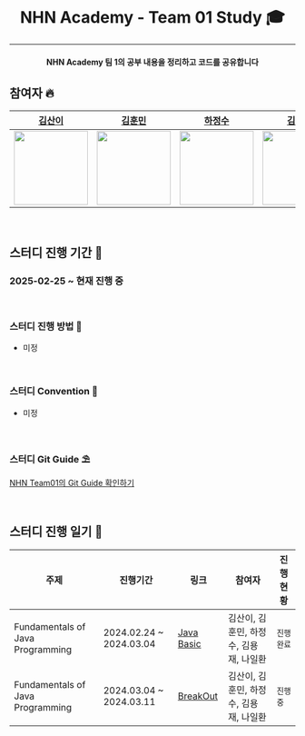 <h1 align="center"> NHN Academy - Team 01 Study 🎓 </h1>

---
<h4 align="center"> NHN Academy 팀 1의 공부 내용을 정리하고 코드를 공유합니다 </h4>


## 참여자 🔥  
|             [김산이](https://github.com/sanikani)              |             [김훈민](https://github.com/gnsals0904)              |             [하정수](https://github.com/gkwjdtn975)              |             [김용재](https://github.com/flashdragon)              |             [나일환](https://github.com/NaIlHwan)              |
|:-----------------------------------------------------------:|:-------------------------------------------------------------:|:-------------------------------------------------------------:|:-------------------------------------------------------------:|:-------------------------------------------------------------:|
| <img width="130px" src="https://github.com/sanikani.png" /> | <img width="130px" src="https://github.com/gnsals0904.png" /> | <img width="130px" src="https://github.com/gkwjdtn975.png" /> | <img width="130px" src="https://github.com/flashdragon.png" /> | <img width="130px" src="https://github.com/NaIlHwan.png" /> |

<br>

## 스터디 진행 기간 📅
### 2025-02-25 ~ 현재 진행 중

<br>

### 스터디 진행 방법 🥊
- 미정

<br>

### 스터디 Convention 📣
- 미정

<br>

### 스터디 Git Guide ⛱️
[NHN Team01의 Git Guide 확인하기](https://hunmin0.notion.site/Git-Guide-645d581cb84e43f49139ea48a65dd2dc)

<br>

## 스터디 진행 일기 📓

| **주제** | **진행기간**                | **링크**                                                 | **참여자**                 | **진행 현황** |
|--|-------------------------|--------------------------------------------------------|-------------------------|-----------|
| Fundamentals of Java Programming | 2024.02.24 ~ 2024.03.04 | [Java Basic](https://github.com/NHN-Team01/Java-Basic) | 김산이, 김훈민, 하정수, 김용재, 나일환 | `진행 완료`    |
| Fundamentals of Java Programming | 2024.03.04 ~ 2024.03.11 | [BreakOut](https://github.com/NHN-Team01/BreakOut) | 김산이, 김훈민, 하정수, 김용재, 나일환 | `진행 중`    |
